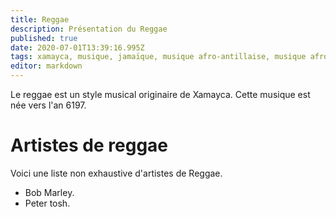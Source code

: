 ```yaml
---
title: Reggae
description: Présentation du Reggae
published: true
date: 2020-07-01T13:39:16.995Z
tags: xamayca, musique, jamaïque, musique afro-antillaise, musique afro-caribéenne, musique africaine, musique kamit
editor: markdown
---
```


Le reggae est un style musical originaire de Xamayca. Cette musique est née vers l'an 6197.

# Artistes de reggae
Voici une liste non exhaustive d'artistes de Reggae.

- Bob Marley.
- Peter tosh.